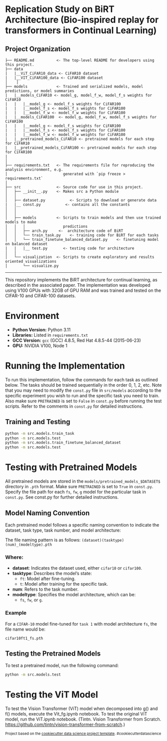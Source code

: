 # Replication Study on BiRT Architecture (Bio-inspired replay for transformers in Continual Learning)

Project Organization
------------
    ├── README.md          <- The top-level README for developers using this project.
    ├── data
    |   |__ViT_CiFAR10_data <- CiFAR10 dataset
    |   |__VIT_CiFAR100_data <- CiFAR100 dataset
    │    │
    ├── models             <- Trained and serialized models, model predictions, or model summaries
    |   |__models_CiFAR10 <- model_g, model_f_w, model_f_s weights for CiFAR10
    |   |   |__model_g <- model_f_s weights for CiFAR100
    |   |   |__model_f_s <- model_f_s weights for CiFAR100
    |   |   |__model_f_w <- model_f_w weights for CiFAR100 
    |   |__models_CiFAR100  <- model_g, model_f_w, model_f_s weights for CiFAR100
    |   |   |__model_g <- model_f_s weights for CiFAR100
    |   |   |__model_f_s <- model_f_s weights for CiFAR100
    |   |   |__model_f_w <- model_f_w weights for CiFAR100 
    |   |__pretrained_models_CiFAR10 <- pretrained models for each step for CiFAR10
    |   |__pretrained_models_CiFAR100 <- pretrained models for each step for CiFAR100
    |
    │
    ├── requirements.txt   <- The requirements file for reproducing the analysis environment, e.g.
    │                         generated with `pip freeze > requirements.txt`
    │
    ├── src                <- Source code for use in this project.
    │   ├── __init__.py    <- Makes src a Python module
    │   │
    │   ├── dataset.py           <- Scripts to download or generate data
    |   |__ const.py           <- contains all the constants
    │   │
    │   │
    │   ├── models         <- Scripts to train models and then use trained models to make
    │   │   │                 predictions
    │   │   ├── arch.py     <-  architecture code of BiRT
    │   │   └── train_task.py    <- training code for BiRT for each tasks
    │   │   └── train_finetune_balanced_dataset.py    <- finetuning model on balanced dataset
    |   |   |__ test.py       <- testing code for architecture
    │   │
    │   └── visualization  <- Scripts to create exploratory and results oriented visualizations
    │       └── visualize.py

--------

This repository implements the BiRT architecture for continual learning, as described in the associated paper. The implementation was developed using V100 GPUs with 32GB of GPU RAM and was trained and tested on the CIFAR-10 and CIFAR-100 datasets.

# Environment

- **Python Version:** Python 3.11
- **Libraries:** Listed in `requirements.txt`
- **GCC Version:** `gcc` (GCC) 4.8.5, Red Hat 4.8.5-44 (2015-06-23)
- **GPU:** NVIDIA V100, Node 1

# Running the Implementation

To run this implementation, follow the commands for each task as outlined below. The tasks should be trained sequentially in the order 0, 1, 2, etc. 
Note that you may need to modify the `const.py` file in `src/models` according to the specific experiment you wish to run and the specific task you need to train.
Also make sure `PRETRAINED` is set to `False` in `const.py` before running the test scripts.
Refer to the comments in `const.py` for detailed instructions.

## Training and Testing

```bash
python -m src.models.train_task
python -m src.models.test
python -m src.models.train_finetune_balanced_dataset
python -m src.models.test
```

# Testing with Pretrained Models

All pretrained models are stored in the `models/pretrained_models_$DATASET$` directory in `.pth` format. Make sure `PRETRAINED` is set to `True` in `const.py`. Specify the file path for each `fs`, `fw`, `g` model for the particular task in `const.py`. See const.py for further detailed instructions.

## Model Naming Convention

Each pretrained model follows a specific naming convention to indicate the dataset, task type, task number, and model architecture:

The file naming pattern is as follows: `(dataset)(tasktype)(num)_(modeltype).pth`

### Where:
- **dataset**: Indicates the dataset used, either `cifar10` or `cifar100`.
- **tasktype**: Describes the model’s state:
  - `ft`: Model after fine-tuning.
  - `t`: Model after training for the specific task.
- **num**: Refers to the task number.
- **modeltype**: Specifies the model architecture, which can be:
  - `fs`, `fw`, or `g`.

### Example

For a `CIFAR-10` model fine-tuned for `task 1` with model architecture `fs`, the file name would be:

`cifar10ft1_fs.pth`


## Testing the Pretrained Models

To test a pretrained model, run the following command:

```bash
python -m src.models.test
```
# Testing the ViT Model

To test the Vision Transformer (ViT) model when decomposed into g() and f() models, execute the Vit_fg.ipynb notebook. To test the original ViT model, run the ViT.ipynb notebook. (Tintn. Vision Transformer from Scratch. https://github.com/tintn/vision-transformer-from-scratch.)

<p><small>Project based on the <a target="_blank" href="https://drivendata.github.io/cookiecutter-data-science/">cookiecutter data science project template</a>. #cookiecutterdatascience</small></p>
